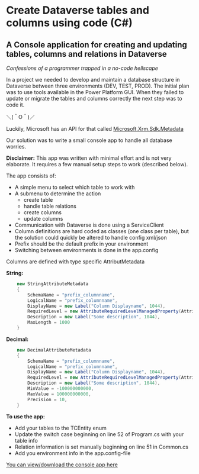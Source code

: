 # Create Dataverse tables and columns using code (C#)

## A Console application for creating and updating tables, columns and relations in Dataverse

*Confessions of a programmer trapped in a no-code hellscape*

In a project we needed to develop and maintain a database structure in Dataverse between three environments (DEV, TEST, PROD). The initial plan was to use tools available in the Power Platform GUI. When they failed to update or migrate the tables and columns correctly the next step was to code it.

＼(＾O＾)／

Luckily, Microsoft has an API for that called [Microsoft.Xrm.Sdk.Metadata](https://learn.microsoft.com/en-us/dotnet/api/microsoft.xrm.sdk.metadata?view=dataverse-sdk-latest)

Our solution was to write a small console app to handle all database worries.

**Disclaimer:** This app was written with minimal effort and is not very elaborate. It requires a few manual setup steps to work (described below).

The app consists of:

* A simple menu to select which table to work with
* A submenu to determine the action
  * create table
  * handle table relations
  * create columns
  * update columns
* Communication with Dataverse is done using a ServiceClient
* Column definitions are hard coded as classes (one class per table), but the solution could quickly be altered to handle config xml/json
* Prefix should be the default prefix in your environment
* Switching between environments is done in the app.config

Columns are defined with type specific AttributMetadata

**String:**

```csharp
    new StringAttributeMetadata
    {
        SchemaName = "prefix_columnname",
        LogicalName = "prefix_columnname",
        DisplayName = new Label("Column Displayname", 1044),
        RequiredLevel = new AttributeRequiredLevelManagedProperty(AttributeRequiredLevel.None),
        Description = new Label("Some description", 1044),
        MaxLength = 1000
    }
```

**Decimal:**

```csharp
    new DecimalAttributeMetadata
    {
        SchemaName = "prefix_columnname",
        LogicalName = "prefix_columnname",
        DisplayName = new Label("Column Displayname", 1044),
        RequiredLevel = new AttributeRequiredLevelManagedProperty(AttributeRequiredLevel.None),
        Description = new Label("Some description", 1044),
        MinValue = -100000000000,
        MaxValue = 100000000000,
        Precision = 10,
    }
```

**To use the app:**

* Add your tables to the TCEntity enum
* Update the switch case beginning on line 52 of Program.cs with your table info
* Relation information is set manually beginning on line 51 in Common.cs
* Add you environment info in the app.config-file

[You can view/download the console app here](https://github.com/PointTaken/knowledge-sharing/tree/main/Code%20samples/CSharp-Dataverse-Create%20tables%20and%20columns%20using%20code/console-app)